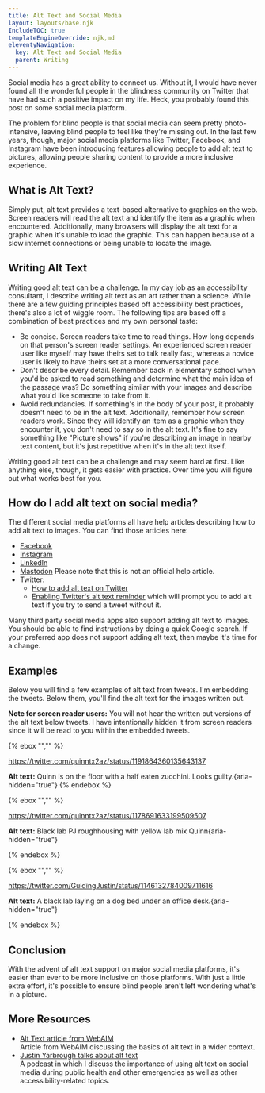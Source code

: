 ```yaml
---
title: Alt Text and Social Media
layout: layouts/base.njk
IncludeTOC: true
templateEngineOverride: njk,md
eleventyNavigation:
  key: Alt Text and Social Media
  parent: Writing
---
```

Social media has a great ability to connect us. Without it, I would have never found all the wonderful people in the blindness community on Twitter that have had such a positive impact on my life. Heck, you probably found this post on some social media platform.

The problem for blind people is that social media can seem pretty photo-intensive, leaving blind people to feel like they're missing out. In the last few years, though, major social media platforms like Twitter, Facebook, and Instagram have been introducing features allowing people to add alt text to pictures, allowing people sharing content to provide a more inclusive experience.

## What is Alt Text?

Simply put, alt text provides a text-based alternative to graphics on the web. Screen readers will read the alt text and identify the item as a graphic when encountered. Additionally, many browsers will display the alt text for a graphic when it's unable to load the graphic. This can happen because of a slow internet connections or being unable to locate the image.

## Writing Alt Text

Writing good alt text can be a challenge. In my day job as an accessibility consultant, I describe writing alt text as an art rather than a science. While there are a few guiding principles based off accessibility best practices, there's also a lot of wiggle room. The following tips are based off a combination of best practices and my own personal taste:

- Be concise. Screen readers take time to read things. How long depends on that person's screen reader settings. An experienced screen reader user like myself may have theirs set to talk really fast, whereas a novice user is likely to have theirs set at a more conversational pace.
- Don't describe every detail. Remember back in elementary school when you'd be asked to read something and determine what the main idea of the passage was? Do something similar with your images and describe what you'd like someone to take from it.
- Avoid redundancies. If something's in the body of your post, it probably doesn't need to be in the alt text. Additionally, remember how screen readers work. Since they will identify an item as a graphic when they encounter it, you don't need to say so in the alt text. It's fine to say something like "Picture shows" if you're describing an image in nearby text content, but it's just repetitive when it's in the alt text itself.

Writing good alt text can be a challenge and may seem hard at first. Like anything else, though, it gets easier with practice. Over time you will figure out what works best for you.

## How do I add alt text on social media?

The different social media platforms all have help articles describing how to add alt text to images. You can find those articles here:

- [Facebook](https://www.facebook.com/help/214124458607871)
- [Instagram](https://help.instagram.com/503708446705527)
- [LinkedIn](https://www.linkedin.com/help/linkedin/answer/109799/adding-alternative-text-to-images-for-accessibility?lang=en)
- [Mastodon](https://edtechfactotum.com/adding-alt-text-and-more-to-images-in-mastodon/) Please note that this is not an official help article.
- Twitter:
    - [How to add alt text on Twitter](https://help.twitter.com/en/using-twitter/picture-descriptions)
    - [Enabling Twitter's alt text reminder](https://help.twitter.com/en/using-twitter/set-image-description-reminder) which will prompt you to add alt text if you try to send a tweet without it.

Many third party social media apps also support adding alt text to images. You should be able to find instructions by doing a quick Google search. If your preferred app does not support adding alt text, then maybe it's time for a change.

## Examples

Below you will find a few examples of alt text from tweets. I'm embedding the tweets. Below them, you'll find the alt text for the images written out.

**Note for screen reader users:** You will not hear the written out versions of the alt text below tweets. I have intentionally hidden it from screen readers since it will be read to you within the embedded tweets.

{% ebox "","" %}

https://twitter.com/quinntx2az/status/1191864360135643137

**Alt text:** Quinn is on the floor with a half eaten zucchini. Looks guilty.{aria-hidden="true"}
{% endebox %}

{% ebox "","" %}

https://twitter.com/quinntx2az/status/1178691633199509507

**Alt text:** Black lab PJ roughhousing with yellow lab mix Quinn{aria-hidden="true"}

{% endebox %}

{% ebox "","" %}

https://twitter.com/GuidingJustin/status/1146132784009711616

**Alt text:** A black lab laying on a dog bed under an office desk.{aria-hidden="true"}

{% endebox %}

## Conclusion

With the advent of alt text support on major social media platforms, it's easier than ever to be more inclusive on those platforms. With just a little extra effort, it's possible to ensure blind people aren't left wondering what's in a picture.

## More Resources

- [Alt Text article from WebAIM](https://webaim.org/techniques/alttext/)  
Article from WebAIM discussing the basics of alt text in a wider context.
- [Justin Yarbrough talks about alt text](https://a11yrules.com/podcast/justin-yarbrough-talks-about-alt-text/)  
A podcast in which I discuss the importance of using alt text on social media during public health and other emergencies as well as other accessibility-related topics.